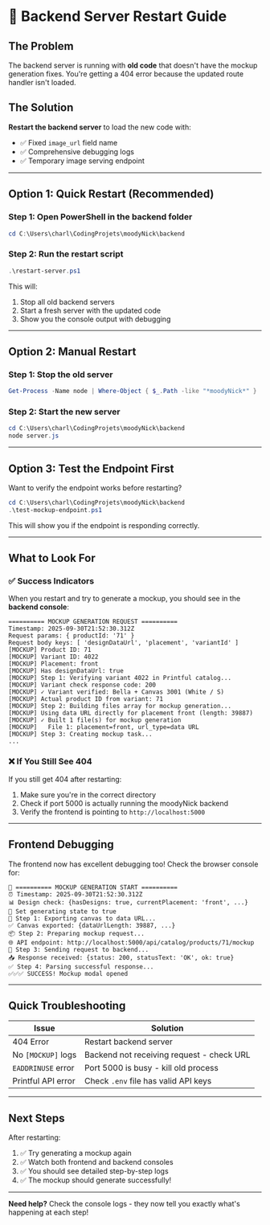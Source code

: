 # 🔧 Backend Server Restart Guide

## The Problem

The backend server is running with **old code** that doesn't have the mockup generation fixes. You're getting a 404 error because the updated route handler isn't loaded.

## The Solution

**Restart the backend server** to load the new code with:
- ✅ Fixed `image_url` field name
- ✅ Comprehensive debugging logs
- ✅ Temporary image serving endpoint

---

## Option 1: Quick Restart (Recommended)

### Step 1: Open PowerShell in the backend folder
```powershell
cd C:\Users\charl\CodingProjets\moodyNick\backend
```

### Step 2: Run the restart script
```powershell
.\restart-server.ps1
```

This will:
1. Stop all old backend servers
2. Start a fresh server with the updated code
3. Show you the console output with debugging

---

## Option 2: Manual Restart

### Step 1: Stop the old server
```powershell
Get-Process -Name node | Where-Object { $_.Path -like "*moodyNick*" } | Stop-Process -Force
```

### Step 2: Start the new server
```powershell
cd C:\Users\charl\CodingProjets\moodyNick\backend
node server.js
```

---

## Option 3: Test the Endpoint First

Want to verify the endpoint works before restarting?

```powershell
cd C:\Users\charl\CodingProjets\moodyNick\backend
.\test-mockup-endpoint.ps1
```

This will show you if the endpoint is responding correctly.

---

## What to Look For

### ✅ Success Indicators

When you restart and try to generate a mockup, you should see in the **backend console**:

```
========== MOCKUP GENERATION REQUEST ==========
Timestamp: 2025-09-30T21:52:30.312Z
Request params: { productId: '71' }
Request body keys: [ 'designDataUrl', 'placement', 'variantId' ]
[MOCKUP] Product ID: 71
[MOCKUP] Variant ID: 4022
[MOCKUP] Placement: front
[MOCKUP] Has designDataUrl: true
[MOCKUP] Step 1: Verifying variant 4022 in Printful catalog...
[MOCKUP] Variant check response code: 200
[MOCKUP] ✓ Variant verified: Bella + Canvas 3001 (White / S)
[MOCKUP] Actual product ID from variant: 71
[MOCKUP] Step 2: Building files array for mockup generation...
[MOCKUP] Using data URL directly for placement front (length: 39887)
[MOCKUP] ✓ Built 1 file(s) for mockup generation
[MOCKUP]   File 1: placement=front, url_type=data URL
[MOCKUP] Step 3: Creating mockup task...
...
```

### ❌ If You Still See 404

If you still get 404 after restarting:
1. Make sure you're in the correct directory
2. Check if port 5000 is actually running the moodyNick backend
3. Verify the frontend is pointing to `http://localhost:5000`

---

## Frontend Debugging

The frontend now has excellent debugging too! Check the browser console for:

```
🎨 ========== MOCKUP GENERATION START ==========
⏰ Timestamp: 2025-09-30T21:52:30.312Z
📊 Design check: {hasDesigns: true, currentPlacement: 'front', ...}
🔄 Set generating state to true
📸 Step 1: Exporting canvas to data URL...
✅ Canvas exported: {dataUrlLength: 39887, ...}
📦 Step 2: Preparing mockup request...
🌐 API endpoint: http://localhost:5000/api/catalog/products/71/mockup
🚀 Step 3: Sending request to backend...
📥 Response received: {status: 200, statusText: 'OK', ok: true}
✅ Step 4: Parsing successful response...
✅✅✅ SUCCESS! Mockup modal opened
```

---

## Quick Troubleshooting

| Issue | Solution |
|-------|----------|
| 404 Error | Restart backend server |
| No `[MOCKUP]` logs | Backend not receiving request - check URL |
| `EADDRINUSE` error | Port 5000 is busy - kill old process |
| Printful API error | Check `.env` file has valid API keys |

---

## Next Steps

After restarting:
1. ✅ Try generating a mockup again
2. ✅ Watch both frontend and backend consoles
3. ✅ You should see detailed step-by-step logs
4. ✅ The mockup should generate successfully!

---

**Need help?** Check the console logs - they now tell you exactly what's happening at each step!

